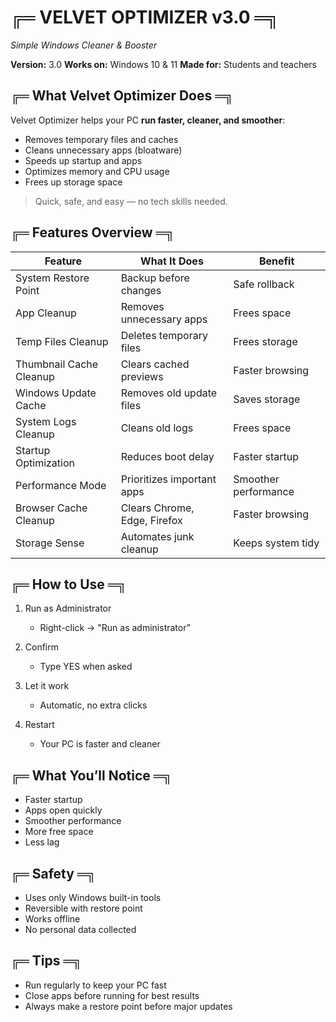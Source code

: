 # ╔═ VELVET OPTIMIZER v3.0 ═╗

*Simple Windows Cleaner & Booster*

**Version:** 3.0
**Works on:** Windows 10 & 11
**Made for:** Students and teachers

## ╔═ What Velvet Optimizer Does ═╗

Velvet Optimizer helps your PC **run faster, cleaner, and smoother**:

* Removes temporary files and caches
* Cleans unnecessary apps (bloatware)
* Speeds up startup and apps
* Optimizes memory and CPU usage
* Frees up storage space

> Quick, safe, and easy — no tech skills needed.

## ╔═ Features Overview ═╗

| Feature                 | What It Does                 | Benefit              |
| ----------------------- | ---------------------------- | -------------------- |
| System Restore Point    | Backup before changes        | Safe rollback        |
| App Cleanup             | Removes unnecessary apps     | Frees space          |
| Temp Files Cleanup      | Deletes temporary files      | Frees storage        |
| Thumbnail Cache Cleanup | Clears cached previews       | Faster browsing      |
| Windows Update Cache    | Removes old update files     | Saves storage        |
| System Logs Cleanup     | Cleans old logs              | Frees space          |
| Startup Optimization    | Reduces boot delay           | Faster startup       |
| Performance Mode        | Prioritizes important apps   | Smoother performance |
| Browser Cache Cleanup   | Clears Chrome, Edge, Firefox | Faster browsing      |
| Storage Sense           | Automates junk cleanup       | Keeps system tidy    |

## ╔═ How to Use ═╗

1. Run as Administrator

   * Right-click → "Run as administrator"

2. Confirm

   * Type YES when asked

3. Let it work

   * Automatic, no extra clicks

4. Restart

   * Your PC is faster and cleaner

## ╔═ What You’ll Notice ═╗

* Faster startup
* Apps open quickly
* Smoother performance
* More free space
* Less lag

## ╔═ Safety ═╗

* Uses only Windows built-in tools
* Reversible with restore point
* Works offline
* No personal data collected

## ╔═ Tips ═╗

* Run regularly to keep your PC fast
* Close apps before running for best results
* Always make a restore point before major updates

